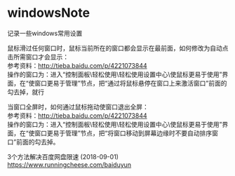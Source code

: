 # windowsNote
记录一些windows常用设置

鼠标滑过任何窗口时，鼠标当前所在的窗口都会显示在最前面，如何修改为自动点击所需窗口才会显示：<br/>
参考资料：http://tieba.baidu.com/p/4221073844<br/>
操作的窗口为：进入“控制面板\轻松使用\轻松使用设置中心\使鼠标更易于使用”界面，在“使窗口更易于管理”节点，把“通过将鼠标悬停在窗口上来激活窗口”前面的勾去掉，就行

当窗口全屏时，如何通过鼠标拖动使窗口退出全屏：<br/>
参考资料：http://tieba.baidu.com/p/4221073844<br/>
操作的窗口为：进入“控制面板\轻松使用\轻松使用设置中心\使鼠标更易于使用”界面，在“使窗口更易于管理”节点，把“将窗口移动到屏幕边缘时不要自动排序窗口”前面的勾去掉。

3个方法解决百度网盘限速 (2018-09-01)<br/>
https://www.runningcheese.com/baiduyun
